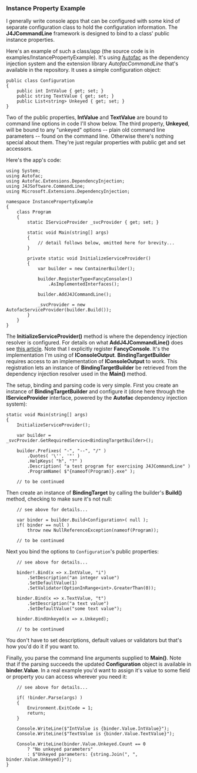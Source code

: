 ### Instance Property Example

I generally write console apps that can be configured with some kind of
separate configuration class to hold the configuration information. The 
**J4JCommandLine** framework is designed to bind to a class' public instance
properties.

Here's an example of such a class/app (the source code is in 
examples/InstancePropertyExample). It's using [Autofac](https://autofac.org) as
the dependency injection system and the extension library *AutofacCommandLine*
that's available in the repository. It uses a simple configuration
object:
```
public class Configuration
{
    public int IntValue { get; set; }
    public string TextValue { get; set; }
    public List<string> Unkeyed { get; set; }
}
```

Two of the public properties, **IntValue** and **TextValue** are bound
to command line options in code I'll show below. The third property, **Unkeyed**,
will be bound to any "unkeyed" options -- plain old command line parameters --
found on the command line. Otherwise there's nothing
special about them. They're just regular properties with public get
and set accessors.

Here's the app's code:
```
using System;
using Autofac;
using Autofac.Extensions.DependencyInjection;
using J4JSoftware.CommandLine;
using Microsoft.Extensions.DependencyInjection;

namespace InstancePropertyExample
{
    class Program
    {
        static IServiceProvider _svcProvider { get; set; }

        static void Main(string[] args)
        {
            // detail follows below, omitted here for brevity...
        }

        private static void InitializeServiceProvider()
        {
            var builder = new ContainerBuilder();

            builder.RegisterType<FancyConsole>()
                .AsImplementedInterfaces();

            builder.AddJ4JCommandLine();

            _svcProvider = new AutofacServiceProvider(builder.Build());
        }
    }
}
```

The **InitializeServiceProvider()** method is where the dependency injection
resolver is configured. For details on what **AddJ4JCommandLine()** does
see [this article](di.md). Note that I explicitly register **FancyConsole**. 
It's the implementation I'm using of **IConsoleOutput**. 
**BindingTargetBuilder** requires access to an implementation of 
**IConsoleOutput** to work. This registration lets an instance of 
**BindingTargetBuilder** be retrieved from the dependency injection resolver 
used in the **Main()** method.

The setup, binding and parsing code is very simple. First you create an
instance of **BindingTargetBuilder** and configure it (done here through
the **IServiceProvider** interface, powered by the **Autofac** dependency
injection system):

```
static void Main(string[] args)
{
    InitializeServiceProvider();

    var builder = _svcProvider.GetRequiredService<BindingTargetBuilder>();

    builder.Prefixes( "-", "--", "/" )
        .Quotes( '\'', '"' )
        .HelpKeys( "h", "?" )
        .Description( "a test program for exercising J4JCommandLine" )
        .ProgramName( $"{nameof(Program)}.exe" );

    // to be continued
```
Then create an instance of **BindingTarget<Configuration>** by calling the builder's
**Build()** method, checking to make sure it's not null:

```
    // see above for details...

    var binder = builder.Build<Configuration>( null );
    if( binder == null )
        throw new NullReferenceException(nameof(Program));

    // to be continued
```
Next you bind the options to `Configuration`'s public properties:
```
    // see above for details...

    binder!.Bind(x => x.IntValue, "i")
        .SetDescription("an integer value")
        .SetDefaultValue(1)
        .SetValidator(OptionInRange<int>.GreaterThan(0));

    binder.Bind(x => x.TextValue, "t")
        .SetDescription("a text value")
        .SetDefaultValue("some text value");

    binder.BindUnkeyed(x => x.Unkeyed);

    // to be continued
```
You don't have to set descriptions, default values or validators but that's how
you'd do it if you want to.

Finally, you parse the command line arguments supplied to **Main()**. Note that if
the parsing succeeds the updated **Configuration** object is available in
**binder.Value**. In a real example you'd want to assign it's value to some
field or property you can access wherever you need it:
```
    // see above for details...

    if( !binder.Parse(args) )
    {
        Environment.ExitCode = 1;
        return;
    }

    Console.WriteLine($"IntValue is {binder.Value.IntValue}");
    Console.WriteLine($"TextValue is {binder.Value.TextValue}");

    Console.WriteLine(binder.Value.Unkeyed.Count == 0
        ? "No unkeyed parameters"
        : $"Unkeyed parameters: {string.Join(", ", binder.Value.Unkeyed)}");
}
```
